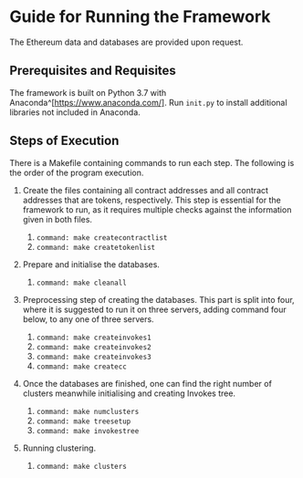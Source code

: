# Guide for Running the Framework

The Ethereum data and databases are provided upon request.

## Prerequisites and Requisites
The framework is built on Python 3.7 with Anaconda^[https://www.anaconda.com/]. Run `init.py` to install additional libraries not included in Anaconda. 

## Steps of Execution
There is a Makefile containing commands to run each step. The following is the order of the program execution. 

1. Create the files containing all contract addresses and all contract addresses that are tokens, respectively. This step is essential for the framework to run, as it requires multiple checks against the information given in both files. 
    1. `command: make createcontractlist`
    2. `command: make createtokenlist`

2. Prepare and initialise the databases.
    1. `command: make cleanall`

3. Preprocessing step of creating the databases. This part is split into four, where it is suggested to run it on three servers, adding command four below, to any one of three servers. 
    1. `command: make createinvokes1`
    2. `command: make createinvokes2`
    3. `command: make createinvokes3`
    4. `command: make createcc`

4. Once the databases are finished, one can find the right number of clusters meanwhile initialising and creating Invokes tree.
    1. `command: make numclusters`
    2. `command: make treesetup`
    3. `command: make invokestree`

5. Running clustering.
    1. `command: make clusters`



